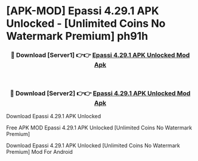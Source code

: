 # [APK-MOD] Epassi 4.29.1 APK Unlocked - [Unlimited Coins No Watermark Premium] ph91h



<div align="center">
<h3>🔴 Download [Server1] 👉👉 <a href="https://momento.my/?title=Epassi_4.29.1_APK_Unlocked">Epassi 4.29.1 APK Unlocked Mod Apk</a></h3><br>

<h3>🔴 Download [Server2] 👉👉 <a href="https://momento.my/?title=Epassi_4.29.1_APK_Unlocked">Epassi 4.29.1 APK Unlocked Mod Apk</a></h3>
</div>



Download Epassi 4.29.1 APK Unlocked 

Free APK MOD Epassi 4.29.1 APK Unlocked [Unlimited Coins No Watermark Premium]

Download Epassi 4.29.1 APK Unlocked [Unlimited Coins No Watermark Premium] Mod For Android
